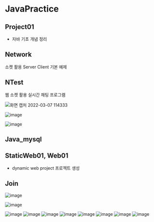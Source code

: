 # JavaPractice
## Project01
- 자바 기초 개념 정리

## Network
소켓 활용 Server Client 기본 예제

## NTest
웹 소켓 활용 실시간 채팅 프로그램

![화면 캡처 2022-03-07 114333](https://user-images.githubusercontent.com/60960130/156958863-a97cdf0a-7f52-422f-8e84-19a1a551b60c.png)

![image](https://user-images.githubusercontent.com/60960130/156958770-7d78ad05-aa6e-4d5a-aa7f-4b4a4403fe04.png)

![image](https://user-images.githubusercontent.com/60960130/156958717-ce8908a5-e622-4d49-8ac0-72b6c21a781f.png)

## Java_mysql

## StaticWeb01, Web01 
- dynamic web project 프로젝트 생성

## Join
![image](https://user-images.githubusercontent.com/60960130/156959149-a20051ae-1387-4659-8dfe-179332f4cca0.png)

![image](https://user-images.githubusercontent.com/60960130/156959159-23ceb72b-39e4-4899-90b4-2b1cd68f1564.png)

![image](https://user-images.githubusercontent.com/60960130/156959177-d754025a-8a19-4d33-9d8d-664d7fd64abb.png)
![image](https://user-images.githubusercontent.com/60960130/156959211-c13471f8-9cb4-4a0d-91ec-d5ce326ed46e.png)
![image](https://user-images.githubusercontent.com/60960130/156959223-18e360a7-1ca1-4c10-834b-38f97b14e7ea.png)
![image](https://user-images.githubusercontent.com/60960130/156959236-e7c2e16c-069b-4288-bf70-50dd8585aa9f.png)
![image](https://user-images.githubusercontent.com/60960130/156959245-c613af14-f07e-4fb1-beca-f1b9494c2f45.png)
![image](https://user-images.githubusercontent.com/60960130/156959254-8bb40974-683e-4217-84ae-e370c6410703.png)
![image](https://user-images.githubusercontent.com/60960130/156959265-0a03c948-3a86-416c-9526-1d86b52d6a3c.png)
![image](https://user-images.githubusercontent.com/60960130/156959279-d1a7af6a-50c2-4f69-8786-fc1c3cc19bd5.png)

